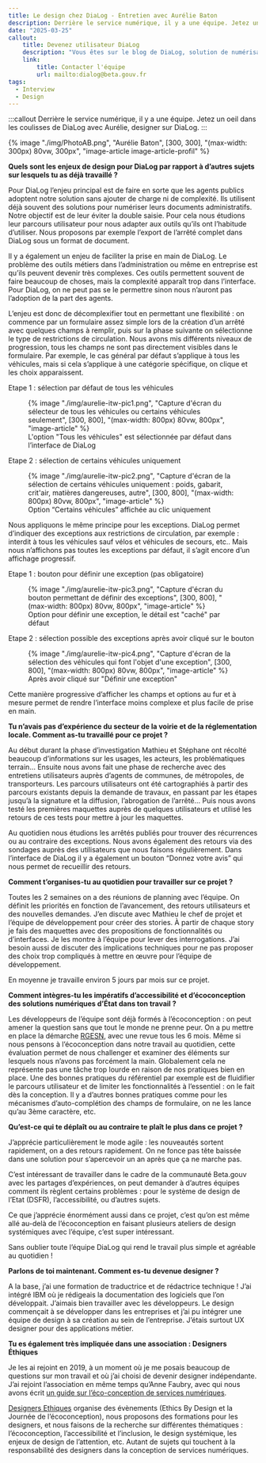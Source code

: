 ```yaml
---
title: Le design chez DiaLog - Entretien avec Aurélie Baton
description: Derrière le service numérique, il y a une équipe. Jetez un oeil sous le capot de DiaLog avec Aurélie, designer sur DiaLog.
date: "2025-03-25"
callout:
    title: Devenez utilisateur DiaLog
    description: "Vous êtes sur le blog de DiaLog, solution de numérisation de la réglementation routière propulsée par Beta.gouv du Ministère des transports. Vous représentez une collectivité locale intéressée par DiaLog ? Prenez rendez-vous avec l’équipe directement ici."
    link:
        title: Contacter l'équipe
        url: mailto:dialog@beta.gouv.fr
tags:
  - Interview
  - Design
---
```


:::callout
Derrière le service numérique, il y a une équipe. Jetez un oeil dans les coulisses de DiaLog avec Aurélie, designer sur DiaLog.
:::

<div class="contenu-article">

{% image "./img/PhotoAB.png", "Aurélie Baton", [300, 300], "(max-width: 300px) 80vw, 300px", "image-article image-article-profil" %}

**Quels sont les enjeux de design pour DiaLog par rapport à d’autres sujets sur lesquels tu as déjà travaillé ?**

Pour DiaLog l’enjeu principal est de faire en sorte que les agents publics adoptent notre solution sans ajouter de charge ni de complexité. Ils utilisent déjà souvent des solutions pour numériser leurs documents administratifs. Notre objectif est de leur éviter la double saisie. Pour cela nous étudions leur parcours utilisateur pour nous adapter aux outils qu’ils ont l’habitude d’utiliser. Nous proposons par exemple l’export de l’arrêté complet dans DiaLog sous un format de document. 

Il y a également un enjeu de faciliter la prise en main de DiaLog. Le problème des outils métiers dans l’administration ou même en entreprise est qu’ils peuvent devenir très complexes. Ces outils permettent souvent de faire beaucoup de choses, mais la complexité apparaît trop dans l’interface. Pour DiaLog, on ne peut pas se le permettre sinon nous n’auront pas l’adoption de la part des agents. 

L’enjeu est donc de décomplexifier tout en permettant une flexibilité : on commence par un formulaire assez simple lors de la création d’un arrêté avec quelques champs à remplir, puis sur la phase suivante on sélectionne le type de restrictions de circulation. Nous avons mis différents niveaux de progression, tous les champs ne sont pas directement visibles dans le formulaire. Par exemple, le cas général par défaut s’applique à tous les véhicules, mais si cela s’applique à une catégorie spécifique, on clique et les choix apparaissent. 

Etape 1 : sélection par défaut de tous les véhicules

<figure>
{% image "./img/aurelie-itw-pic1.png", "Capture d'écran du sélecteur de tous les véhicules ou certains véhicules seulement", [300, 800], "(max-width: 800px) 80vw, 800px", "image-article" %}
<figcaption>L'option "Tous les véhicules" est sélectionnée par défaut dans l’interface de DiaLog</figcaption>
</figure>

Etape 2 : sélection de certains véhicules uniquement

<figure>
{% image "./img/aurelie-itw-pic2.png", "Capture d'écran de la sélection de certains véhicules uniquement : poids, gabarit, crit'air, matières dangereuses, autre", [300, 800], "(max-width: 800px) 80vw, 800px", "image-article" %}
<figcaption>Option “Certains véhicules” affichée au clic uniquement</figcaption>
</figure>

Nous appliquons le même principe pour les exceptions. DiaLog permet d’indiquer des exceptions aux restrictions de circulation, par exemple : interdit à tous les véhicules sauf vélos et véhicules de secours, etc.. Mais nous n’affichons pas toutes les exceptions par défaut, il s’agit encore d’un affichage progressif.

Etape 1 : bouton pour définir une exception (pas obligatoire)

<figure>
{% image "./img/aurelie-itw-pic3.png", "Capture d'écran du bouton permettant de définir des exceptions", [300, 800], "(max-width: 800px) 80vw, 800px", "image-article" %}
<figcaption>Option pour définir une exception, le détail est "caché" par défaut</figcaption>
</figure>

Etape 2 : sélection possible des exceptions après avoir cliqué sur le bouton
 
 <figure>
{% image "./img/aurelie-itw-pic4.png", "Capture d'écran de la sélection des véhicules qui font l'objet d'une exception", [300, 800], "(max-width: 800px) 80vw, 800px", "image-article" %}
<figcaption>Après avoir cliqué sur "Définir une exception"</figcaption>
</figure>

Cette manière progressive d’afficher les champs et options au fur et à mesure permet de rendre l’interface moins complexe et plus facile de prise en main.

**Tu n’avais pas d’expérience du secteur de la voirie et de la réglementation locale. Comment as-tu travaillé pour ce projet ?**

Au début durant la phase d’investigation Mathieu et Stéphane ont récolté beaucoup d’informations sur les usages, les acteurs, les problématiques terrain... Ensuite nous avons fait une phase de recherche avec des entretiens utilisateurs auprès d’agents de communes, de métropoles, de transporteurs. Les parcours utilisateurs ont été cartographiés à partir des parcours existants depuis la demande de travaux, en passant par les étapes jusqu’à la signature et la diffusion, l’abrogation de l’arrêté... Puis nous avons testé les premières maquettes auprès de quelques utilisateurs et utilisé les retours de ces tests pour mettre à jour les maquettes.

Au quotidien nous étudions les arrêtés publiés pour trouver des récurrences ou au contraire des exceptions. Nous avons également des retours via des sondages auprès des utilisateurs que nous faisons régulièrement. Dans l’interface de DiaLog il y a également un bouton “Donnez votre avis” qui nous permet de recueillir des retours.

**Comment t’organises-tu au quotidien pour travailler sur ce projet ?**

Toutes les 2 semaines on a des réunions de planning avec l’équipe. On définit les priorités en fonction de l’avancement, des retours utilisateurs et des nouvelles demandes. J’en discute avec Mathieu le chef de projet et l’équipe de développement pour créer des stories. À partir de chaque story je fais des maquettes avec des propositions de fonctionnalités ou d’interfaces. Je les montre à l’équipe pour lever des interrogations. J’ai besoin aussi de discuter des implications techniques pour ne pas proposer des choix trop compliqués à mettre en œuvre pour l’équipe de développement.

En moyenne je travaille environ 5 jours par mois sur ce projet.

**Comment intègres-tu les impératifs d’accessibilité et d’écoconception des solutions numériques d’État dans ton travail ?**

Les développeurs de l’équipe sont déjà formés à l’écoconception : on peut amener la question sans que tout le monde ne prenne peur. On a pu mettre en place la démarche [RGESN](https://ecoresponsable.numerique.gouv.fr/publications/referentiel-general-ecoconception/), avec une revue tous les 6 mois. Même si nous pensons à l’écoconception dans notre travail au quotidien, cette évaluation permet de nous challenger et examiner des éléments sur lesquels nous n’avons pas forcément la main. Globalement cela ne représente pas une tâche trop lourde en raison de nos pratiques bien en place. Une des bonnes pratiques du référentiel par exemple est de fluidifier le parcours utilisateur et de limiter les fonctionnalités à l’essentiel : on le fait dès la conception. Il y a d’autres bonnes pratiques comme pour les mécanismes d’auto-complétion des champs de formulaire, on ne les lance qu’au 3ème caractère, etc.

**Qu’est-ce qui te déplaît ou au contraire te plaît le plus dans ce projet ?**

J’apprécie particulièrement le mode agile : les nouveautés sortent rapidement, on a des retours rapidement. On ne fonce pas tête baissée dans une solution pour s’apercevoir un an après que ça ne marche pas. 

C’est intéressant de travailler dans le cadre de la communauté Beta.gouv avec les partages d’expériences, on peut demander à d’autres équipes comment ils règlent certains problèmes : pour le système de design de l’Etat (DSFR), l’accessibilité, ou d’autres sujets.

Ce que j’apprécie énormément aussi dans ce projet, c’est qu’on est même allé au-delà de l’écoconception en faisant plusieurs ateliers de design systémiques avec l’équipe, c’est super intéressant.

Sans oublier toute l’équipe DiaLog qui rend le travail plus simple et agréable au quotidien !

**Parlons de toi maintenant. Comment es-tu devenue designer ?**

A la base, j’ai une formation de traductrice et de rédactrice technique ! J’ai intégré IBM où je rédigeais la documentation des logiciels que l’on développait. J’aimais bien travailler avec les développeurs. Le design commençait à se développer dans les entreprises et j’ai pu intégrer une équipe de design à sa création au sein de l’entreprise. J’étais surtout UX designer pour des applications métier.

**Tu es également très impliquée dans une association : Designers Éthiques**

Je les ai rejoint en 2019, à un moment où je me posais beaucoup de questions sur mon travail et où j’ai choisi de devenir designer indépendante. J’ai rejoint l’association en même temps qu’Anne Faubry, avec qui nous avons écrit [un guide sur l’éco-conception de services numériques](https://designersethiques.org/fr/thematiques/ecoconception/guide-d-ecoconception).

[Designers Ethiques](https://designersethiques.org/fr) organise des évènements (Ethics By Design et la Journée de l’écoconception), nous proposons des formations pour les designers, et nous faisons de la recherche sur différentes thématiques : l’écoconception, l’accessibilité et l’inclusion, le design systémique, les enjeux de design de l’attention, etc. Autant de sujets qui touchent à la responsabilité des designers dans la conception de services numériques.

</div>
